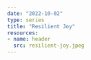```yaml
---
date: "2022-10-02"
type: series
title: "Resilient Joy"
resources: 
- name: header
  src: resilient-joy.jpeg
---
```


